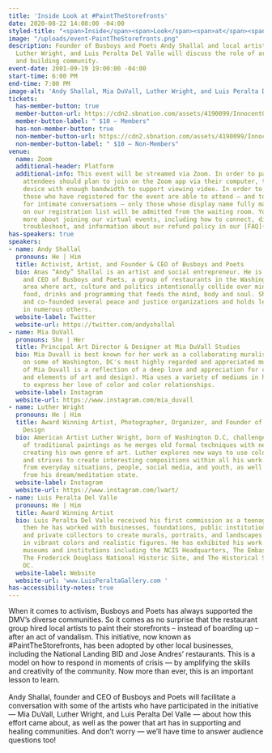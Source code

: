 ```yaml
---
title: 'Inside Look at #PaintTheStorefronts'
date: 2020-08-22 14:08:00 -04:00
styled-title: "<span>Inside</span><span>Look</span><span>at</span><span>#PaintTheStorefronts</span>"
image: "/uploads/event-PaintTheStorefronts.png"
description: Founder of Busboys and Poets Andy Shallal and local artists Mia DuVall,
  Luther Wright, and Luis Peralta Del Valle will discuss the role of art in activism
  and building community.
event-date: 2001-09-19 19:00:00 -04:00
start-time: 6:00 PM
end-time: 7:00 PM
image-alt: 'Andy Shallal, Mia DuVall, Luther Wright, and Luis Peralta Del Valle '
tickets:
  has-member-button: true
  member-button-url: https://cdn2.sbnation.com/assets/4190099/InnocentOddballBeaver.gif
  member-button-label: " $10 — Members"
  has-non-member-button: true
  non-member-button-url: https://cdn2.sbnation.com/assets/4190099/InnocentOddballBeaver.gif
  non-member-button-label: " $10 — Non-Members"
venue:
  name: Zoom
  additional-header: Platform
  additional-info: This event will be streamed via Zoom. In order to participate fully,
    attendees should plan to join on the Zoom app via their computer, tablet, or mobile
    device with enough bandwidth to support viewing video. In order to ensure only
    those who have registered for the event are able to attend — and to create space
    for intimate conversations — only those whose display name fully matches the name
    on our registration list will be admitted from the waiting room. You can find
    more about joining our virtual events, including how to connect, directions to
    troubleshoot, and information about our refund policy in our [FAQ](/faqs/)
has-speakers: true
speakers:
- name: Andy Shallal
  pronouns: He | Him
  title: Activist, Artist, and Founder & CEO of Busboys and Poets
  bio: Anas “Andy” Shallal is an artist and social entrepreneur. He is the founder
    and CEO of Busboys and Poets, a group of restaurants in the Washington Metropolitan
    area where art, culture and politics intentionally collide over mindfully sourced
    food, drinks and programming that feeds the mind, body and soul. Shallal has founded
    and co-founded several peace and justice organizations and holds leadership positions
    in numerous others.
  website-label: Twitter
  website-url: https://twitter.com/andyshallal
- name: Mia DuVall
  pronouns: She | Her
  title: Principal Art Director & Designer at Mia DuVall Studios
  bio: Mia Duvall is best known for her work as a collaborating muralist and art director
    on some of Washington, DC's most highly regarded and appreciated murals. The work
    of Mia Duvall is a reflection of a deep love and appreciation for color (and the principles
    and elements of art and design). Mia uses a variety of mediums in her artwork
    to express her love of color and color relationships. 
  website-label: Instagram
  website-url: https://www.instagram.com/mia_duvall
- name: Luther Wright
  pronouns: He | Him
  title: Award Winning Artist, Photographer, Organizer, and Founder of LW Arts and
    Design
  bio: American Artist Luther Wright, born of Washington D.C, challenges the boundaries
    of traditional paintings as he merges old formal techniques with new modern techniques
    creating his own genre of art. Luther explores new ways to use color and texture
    and strives to create interesting compositions within all his work. He draws inspiration
    from everyday situations, people, social media, and youth, as well as visions
    from his dream/meditation state.
  website-label: Instagram
  website-url: https://www.instagram.com/lwart/
- name: Luis Peralta Del Valle
  pronouns: He | Him
  title: Award Winning Artist
  bio: Luis Peralta Del Valle received his first commission as a teenager, and since
    then he has worked with businesses, foundations, public institutions, museums,
    and private collectors to create murals, portraits, and landscapes that tell stories
    in vibrant colors and realistic figures. He has exhibited his work at various
    museums and institutions including the NCIS Headquarters, The Embassy of Italy,
    The Frederick Douglass National Historic Site, and The Historical Society of Washington,
    DC.
  website-label: Website
  website-url: 'www.LuisPeraltaGallery.com '
has-accessibility-notes: true
---
```


When it comes to activism, Busboys and Poets has always supported the DMV’s diverse communities. So it comes as no surprise that the restaurant group hired local artists to paint their storefronts – instead of boarding up – after an act of vandalism. This initiative, now known as #PaintTheStorefronts, has been adopted by other local businesses, including the National Landing BID and Jose Andres’ restaurants. This is a model on how to respond in moments of crisis — by amplifying the skills and creativity of the community. Now more than ever, this is an important lesson to learn. \
\
Andy Shallal, founder and CEO of Busboys and Poets will facilitate a conversation with some of the artists who have participated in the initiative — Mia DuVall, Luther Wright, and Luis Peralta Del Valle — about how this effort came about, as well as the power that art has in supporting and healing communities. And don’t worry — we’ll have time to answer audience questions too!